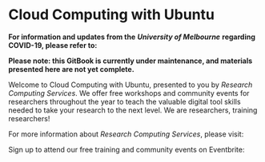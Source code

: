 # Cloud Computing with Ubuntu

**For information and updates from the** _**University of Melbourne**_ **regarding COVID-19, please refer to:**

**Please note: this GitBook is currently under maintenance, and materials presented here are not yet complete.**



Welcome to Cloud Computing with Ubuntu, presented to you by _Research Computing Services_. We offer free workshops and community events for researchers throughout the year to teach the valuable digital tool skills needed to take your research to the next level. We are researchers, training researchers!

For more information about _Research Computing Services_, please visit:

Sign up to attend our free training and community events on Eventbrite:



### 





